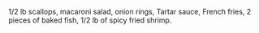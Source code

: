 1/2 lb scallops, macaroni salad, onion rings, Tartar sauce, French fries, 2 pieces of baked fish,  1/2 lb of spicy fried shrimp.






